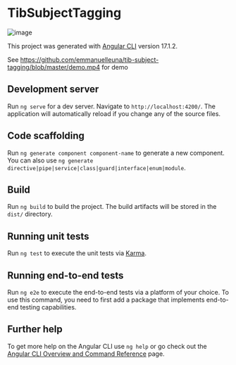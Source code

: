 # TibSubjectTagging

![image](https://github.com/user-attachments/assets/3e222b12-ad60-45b8-86ff-ad9e9a2da921)

This project was generated with [Angular CLI](https://github.com/angular/angular-cli) version 17.1.2.  

See https://github.com/emmanuelleuna/tib-subject-tagging/blob/master/demo.mp4 for demo

## Development server

Run `ng serve` for a dev server. Navigate to `http://localhost:4200/`. The application will automatically reload if you change any of the source files.

## Code scaffolding

Run `ng generate component component-name` to generate a new component. You can also use `ng generate directive|pipe|service|class|guard|interface|enum|module`.

## Build

Run `ng build` to build the project. The build artifacts will be stored in the `dist/` directory.

## Running unit tests

Run `ng test` to execute the unit tests via [Karma](https://karma-runner.github.io).

## Running end-to-end tests

Run `ng e2e` to execute the end-to-end tests via a platform of your choice. To use this command, you need to first add a package that implements end-to-end testing capabilities.

## Further help

To get more help on the Angular CLI use `ng help` or go check out the [Angular CLI Overview and Command Reference](https://angular.io/cli) page.
